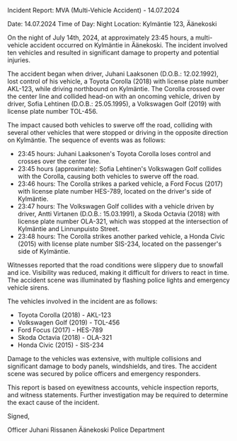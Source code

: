 Incident Report: MVA (Multi-Vehicle Accident) - 14.07.2024

Date: 14.07.2024
Time of Day: Night
Location: Kylmäntie 123, Äänekoski

On the night of July 14th, 2024, at approximately 23:45 hours, a multi-vehicle accident occurred on Kylmäntie in Äänekoski. The incident involved ten vehicles and resulted in significant damage to property and potential injuries.

The accident began when driver, Juhani Laaksonen (D.O.B.: 12.02.1992), lost control of his vehicle, a Toyota Corolla (2018) with license plate number AKL-123, while driving northbound on Kylmäntie. The Corolla crossed over the center line and collided head-on with an oncoming vehicle, driven by driver, Sofia Lehtinen (D.O.B.: 25.05.1995), a Volkswagen Golf (2019) with license plate number TOL-456.

The impact caused both vehicles to swerve off the road, colliding with several other vehicles that were stopped or driving in the opposite direction on Kylmäntie. The sequence of events was as follows:

* 23:45 hours: Juhani Laaksonen's Toyota Corolla loses control and crosses over the center line.
* 23:45 hours (approximate): Sofia Lehtinen's Volkswagen Golf collides with the Corolla, causing both vehicles to swerve off the road.
* 23:46 hours: The Corolla strikes a parked vehicle, a Ford Focus (2017) with license plate number HES-789, located on the driver's side of Kylmäntie.
* 23:47 hours: The Volkswagen Golf collides with a vehicle driven by driver, Antti Virtanen (D.O.B.: 15.03.1991), a Skoda Octavia (2018) with license plate number OLA-321, which was stopped at the intersection of Kylmäntie and Linnunpuisto Street.
* 23:48 hours: The Corolla strikes another parked vehicle, a Honda Civic (2015) with license plate number SIS-234, located on the passenger's side of Kylmäntie.

Witnesses reported that the road conditions were slippery due to snowfall and ice. Visibility was reduced, making it difficult for drivers to react in time. The accident scene was illuminated by flashing police lights and emergency vehicle sirens.

The vehicles involved in the incident are as follows:

* Toyota Corolla (2018) - AKL-123
* Volkswagen Golf (2019) - TOL-456
* Ford Focus (2017) - HES-789
* Skoda Octavia (2018) - OLA-321
* Honda Civic (2015) - SIS-234

Damage to the vehicles was extensive, with multiple collisions and significant damage to body panels, windshields, and tires. The accident scene was secured by police officers and emergency responders.

This report is based on eyewitness accounts, vehicle inspection reports, and witness statements. Further investigation may be required to determine the exact cause of the incident.

Signed,

Officer Juhani Rissanen
Äänekoski Police Department